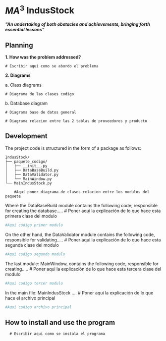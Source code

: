 # $MA^3$ IndusStock

***"An undertaking of both obstacles and achievements, bringing forth essential lessons"***

## Planning
**1. How was the problem addressed?**

```mermaid
# Escribir aqui como se abordo el problema
```

**2. Diagrams**

   a. Class diagrams

```mermaid
# Diagrama de las clases codigo
```

   b. Database diagram

```mermaid
# Diagrama base de datos general
```

```mermaid
# Diagrama relacion entre las 2 tablas de proveedores y producto
```
 
## Development

The project code is structured in the form of a package as follows:

```
IndusStock/
├── paquete_codigo/
│   ├── __init__.py
│   ├── DataBaseBuild.py
│   ├── DataValidator.py
│   └── MainWindow.py
└── MainIndusStock.py
```

```mermaid
    #Aquí poner diagrama de clases relacion entre los modulos del paquete
```

Where the DataBaseBuild module contains the following code, responsible for creating the database..... # Poner aqui la explicación de lo que hace esta primera clase del modulo

```python
#Aqui codigo primer modulo
```

On the other hand, the DataValidator module contains the following code, responsible for validating..... # Poner aqui la explicación de lo que hace esta segunda clase del modulo

```python
#Aqui codigo segundo modulo
```

The last module: MainWindow, contains the following code, responsible for creating..... # Poner aqui la explicación de lo que hace esta tercera clase del modulo

```python
#Aqui codigo tercer modulo
```

In the main file: MainIndusStock .... # Poner aqui la explicación de lo que hace el archivo principal

```python
#Aqui codigo archivo principal
```

## How to install and use the program

      # Escribir aqui como se instala el programa
